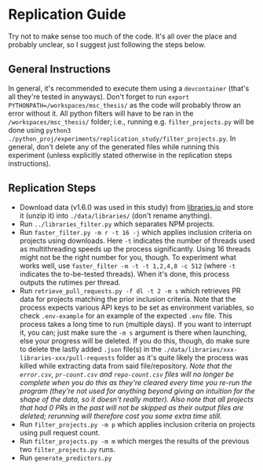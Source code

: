 
# Replication Guide

Try not to make sense too much of the code. 
It's all over the place and probably unclear, so I suggest just following the steps below.

## General Instructions
In general, it's recommended to execute them using a ``devcontainer`` (that's all they're tested in anyways).
Don't forget to run ``export PYTHONPATH=/workspaces/msc_thesis/`` as the code will probably throw an error without it.
All python filters will have to be ran in the ``/workspaces/msc_thesis/`` folder; i.e., running e.g. ``filter_projects.py`` will be done using ``python3 ./python_proj/experiments/replication_study/filter_projects.py``.
In general, don't delete any of the generated files while running this experiment (unless explicitly stated otherwise in the replication steps instructions).

## Replication Steps
- Download data (v1.6.0 was used in this study) from [libraries.io](libraries.io/data) and store it (unzip it) into ``./data/libraries/`` (don't rename anything).
- Run ``../libraries_filter.py`` which separates NPM projects.
- Run ``faster_filter.py -m r -t 16 -j`` which applies inclusion criteria on projects using downloads.
  Here ``-t`` indicates the number of threads used as multithreading speeds up the process significantly. 
  Using 16 threads might not be the right number for you, though.
  To experiment what works well, use ``faster_filter -m -t -t 1,2,4,8 -c 512`` (where ``-t`` indicates the to-be-tested threads).
  When it's done, this process outputs the rutimes per thread.
- Run ``retrieve_pull_requests.py -f dl -t 2 -m s`` which retrieves PR data for projects matching the prior inclusion criteria.
  Note that the process expects various API keys to be set as environment variables, so check ``.env-example`` for an example of the expected ``.env`` file.
  This process takes a long time to run (multiple days).
  If you want to interrupt it, you can; just make sure the ``-m s`` argument is there when launching, else your progress will be deleted.
  If you do this, though, do make sure to delete the lastly added ``.json`` file(s) in the ``./data/libraries/xxx-libraries-xxx/pull-requests`` folder as it's quite likely the process was killed while extracting data from said file/repository.
  _Note that the ``error.csv``, ``pr-count.csv`` and ``repo-count.csv`` files will no longer be complete when you do this as they're cleared every time you re-run the program (they're not used for anything beyond giving an intuition for the shape of the data, so it doesn't really matter)._
  _Also note that all projects that had 0 PRs in the past will not be skipped as their output files are deleted; rerunning will therefore cost you some extra time still._
- Run ``filter_projects.py -m p`` which applies inclusion criteria on projects using pull request count.
- Run ``filter_projects.py -m m`` which merges the results of the previous two ``filter_projects.py`` runs.
- Run ``generate_predictors.py``
